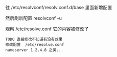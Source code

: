 往 /etc/resolvconf/resolv.conf.d/base 里面新增配置

然后刷新配置
resolvconf -u

观察 /etc/resolve.conf 它的内容被修改了


```
TODO 直接修改不知道有没有效果
修改配置  /etc/resolve.conf
nameserver 1.2.4.8 之类...
```

